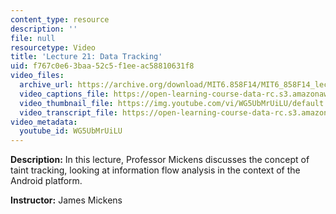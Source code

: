 ```yaml
---
content_type: resource
description: ''
file: null
resourcetype: Video
title: 'Lecture 21: Data Tracking'
uid: f767c0e6-3baa-52c5-f1ee-ac58810631f8
video_files:
  archive_url: https://archive.org/download/MIT6.858F14/MIT6_858F14_lec21_300k.mp4
  video_captions_file: https://open-learning-course-data-rc.s3.amazonaws.com/6-858-computer-systems-security-fall-2014/c98b3463219754c7b4770ece060b800f_WG5UbMrUiLU.vtt
  video_thumbnail_file: https://img.youtube.com/vi/WG5UbMrUiLU/default.jpg
  video_transcript_file: https://open-learning-course-data-rc.s3.amazonaws.com/6-858-computer-systems-security-fall-2014/26fb77db81d86043cbd3bc2e4695ab13_WG5UbMrUiLU.pdf
video_metadata:
  youtube_id: WG5UbMrUiLU
---
```


**Description:** In this lecture, Professor Mickens discusses the concept of taint tracking, looking at information flow analysis in the context of the Android platform.

**Instructor:** James Mickens